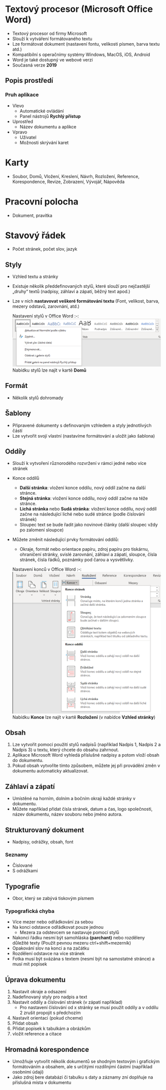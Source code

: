 # Textový procesor (Microsoft Office Word)
- Textový procesor od firmy Microsoft 
- Slouží k vytváření formátovaného textu
- Lze formátovat dokument (nastavení fontu, velikosti písmen, barva textu atd.)
- Kompatibilní s operačnímy systémy Windows, MacOS, iOS, Android
- Word je také dostupný ve webové verzi
- Současná verze **2019**

## Popis prostředí
### Pruh aplikace
- Vlevo
  - Automatické ovládání
  - Panel nástrojů **Rychlý přístup**
- Uprostřed
  - Název dokumentu a aplikce 
- Vpravo
  - Uživatel
  - Možnosti skrývání karet
# Karty
- Soubor, Domů, Vložení, Kreslení, Návrh, Rozložení, Reference, Korespondence, Revize, Zobrazení, Vývojář, Nápověda
# Pracovní polocha
- Dokument, pravítka
# Stavový řádek
- Počet stránek, počet slov, jazyk

## Styly
- Vzhled textu a stránky
- Existuje několik předdefinovaných stylů, které slouží pro nejčastější „druhy“ textů (nadpisy, záhlaví a zápatí, běžný text apod.)
- Lze v nich **nastavovat veškeré formátování textu** (Font, velikost, barva, mezery odstavů, zarovnání, atd.)
  
  Nastavení stylů v Office Word
  :-:
  <img src="images/word-styly.png" alt="Absolutní odkazování"></img>
  Nabídku stylů lze najít v kartě **Domů**
  
## Formát
- Několik stylů dohromady

## Šablony
- Připravené dokumenty s definovaným vzhledem a styly jednotlivých částí
- Lze vytvořit svojí vlastní (nastavíme formátování a uložit jako šablona)

## Oddíly
- Slouží k vytvoření různorodého rozvržení v rámci jedné nebo více stránek
- Konce oddílů
   - **Další stránka**: vložení konce oddílu, nový oddíl začne na další stránce.
   - **Stejná stránka**: vložení konce oddílu, nový oddíl začne na téže stránce.
   - **Lichá stránka** nebo **Sudá stránka**: vložení konce oddílu, nový oddíl začne na následující liché nebo sudé stránce (podle číslování stránek)
   - Sloupec text se bude řadit jako novinové články (další sloupec vždy po zalomení sloupce)
- Můžete změnit následující prvky formátování oddílů:
   - Okraje, formát nebo orientace papíru, zdroj papíru pro tiskárnu, ohraničení stránky, svislé zarovnání, záhlaví a zápatí, sloupce, čísla stránek, čísla řádků, poznámky pod čarou a vysvětlivky.  
  
  Nastavení konců v Office Word
  :-:
  <img src="images/word-konce-stranek-a-oddilu.png" alt="Absolutní odkazování"></img>
  Nabídku **Konce** lze najít v kartě **Rozložení** (v nabídce **Vzhled stránky**)

## Obsah
1. Lze vytvořit pomocí použití stylů nadpisů (například Nadpis 1, Nadpis 2 a Nadpis 3) u textu, který chcete do obsahu zahrnout.
1. Aplikace Microsoft Word vyhledá příslušné nadpisy a potom vloží obsah do dokumentu. 
1. Pokud obsah vytvoříte tímto způsobem, můžete jej při provádění změn v dokumentu automaticky aktualizovat.

## Záhlaví a zápatí
- Umístěné na horním, dolním a bočním okraji každé stránky v dokumentu.
- Můžete například přidat čísla stránek, datum a čas, logo společnosti, název dokumentu, název souboru nebo jméno autora.

## Strukturovaný dokument
- Nadpisy, odrážky, obsah, font

### Seznamy
- Číslované
- S odrážkami

## Typografie
- Obor, který se zabývá tiskovým písmem

### Typografická chyba
- Více mezer nebo odřádkování za sebou
- Na konci odstavce odřádkovat pouze jednou
  - Mezera za odstevcem se nastavuje pomocí stylů
- Nakonci řádku nesmí být samohláska **(parchant)** nebo rozděleny důležité texty (Použít pevnou mezeru ctrl+shift+mezerník)
- Opakování slov na konci a na začátku
- Rozdělení odstavce na více stránek
- Fotka musí být svázána s textem (nesmí být na samostatné stránce) a musí mít popisek

## Úprava dokumentu
1. Nastavit okraje a odsazení
1. Nadefinovaný styly pro nadpis a text
1. Nastavit oddíly a číslování stránek (v zápatí například)
   - Pro nastavení číslování od x stránky se musí použít oddíly a v oddílu 2 zrušit propojit s předchozím
1. Nastavit orientaci (pokud chceme)
1. Přidat obsah
1. Přidat popisek k tabulkám a obrázkům
1. vložit reference a citace

## Hromadná korespondence
- Umožňuje vytvořit několik dokumentů se shodným textovým i grafickým formátováním a obsahem, ale s určitými rozdílnými částmi (například osobními údaji)
- Jako zdroj bere databázi či tabulku s daty a záznamy zní doplňuje na příslušná místa v dokumentu
